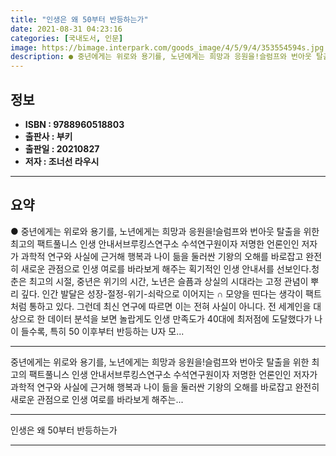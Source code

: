 ```yaml
---
title: "인생은 왜 50부터 반등하는가"
date: 2021-08-31 04:23:16
categories: [국내도서, 인문]
image: https://bimage.interpark.com/goods_image/4/5/9/4/353554594s.jpg
description: ● 중년에게는 위로와 용기를, 노년에게는 희망과 응원을!슬럼프와 번아웃 탈출을 위한 최고의 팩트풀니스 인생 안내서브루킹스연구소 수석연구원이자 저명한 언론인인 저자가 과학적 연구와 사실에 근거해 행복과 나이 듦을 둘러싼 기왕의 오해를 바로잡고 완전히 새로운 관점으로 인생 여로를 바라보게
---
```


## **정보**

- **ISBN : 9788960518803**
- **출판사 : 부키**
- **출판일 : 20210827**
- **저자 : 조너선 라우시**

------



## **요약**

●  중년에게는 위로와 용기를, 노년에게는 희망과 응원을!슬럼프와 번아웃 탈출을 위한 최고의 팩트풀니스 인생 안내서브루킹스연구소 수석연구원이자 저명한 언론인인 저자가 과학적 연구와 사실에 근거해 행복과 나이 듦을 둘러싼 기왕의 오해를 바로잡고 완전히 새로운 관점으로 인생 여로를 바라보게 해주는 획기적인 인생 안내서를 선보인다.청춘은 최고의 시절, 중년은 위기의 시간, 노년은 슬픔과 상실의 시대라는 고정 관념이 뿌리 깊다. 인간 발달은 성장-절정-위기-쇠락으로 이어지는 ∩ 모양을 띤다는 생각이 팩트처럼 통하고 있다. 그런데 최신 연구에 따르면 이는 전혀 사실이 아니다. 전 세계인을 대상으로 한 데이터 분석을 보면 놀랍게도 인생 만족도가 40대에 최저점에 도달했다가 나이 들수록, 특히 50 이후부터 반등하는 U자 모...

------

중년에게는 위로와 용기를, 노년에게는 희망과 응원을!슬럼프와 번아웃 탈출을 위한 최고의 팩트풀니스 인생 안내서브루킹스연구소 수석연구원이자 저명한 언론인인 저자가 과학적 연구와 사실에 근거해 행복과 나이 듦을 둘러싼 기왕의 오해를 바로잡고 완전히 새로운 관점으로 인생 여로를 바라보게 해주는... 

------


인생은 왜 50부터 반등하는가 

------



